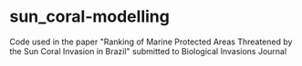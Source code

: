 # sun_coral-modelling
Code used in the paper "Ranking of Marine Protected Areas Threatened by the Sun Coral Invasion in Brazil" submitted to Biological Invasions Journal
